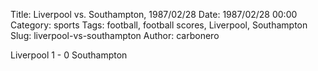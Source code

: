 Title: Liverpool vs. Southampton, 1987/02/28
Date: 1987/02/28 00:00
Category: sports
Tags: football, football scores, Liverpool, Southampton
Slug: liverpool-vs-southampton
Author: carbonero


Liverpool 1 - 0 Southampton
